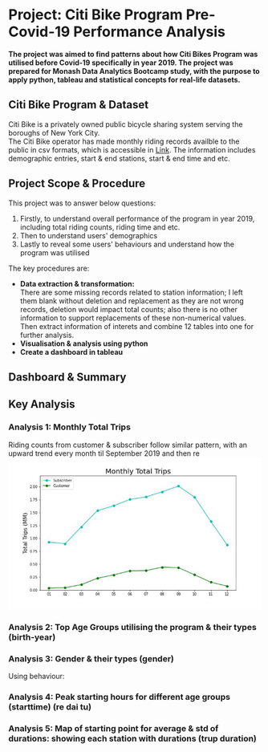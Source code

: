 
# Project: Citi Bike Program Pre-Covid-19 Performance Analysis
**The project was aimed to find patterns about how Citi Bikes Program was utilised before Covid-19 specifically in year 2019. The project was prepared for Monash Data Analytics Bootcamp study, with the purpose to apply python, tableau and statistical concepts for real-life datasets.**

## Citi Bike Program & Dataset
Citi Bike is a privately owned public bicycle sharing system serving the boroughs of New York City.
<br>The Citi Bike operator has made monthly riding records availble to the public in csv formats, which is accessible in [Link](https://ride.citibikenyc.com/system-data). The information includes demographic entries, start & end stations, start & end time and etc.  

## Project Scope & Procedure
This project was to answer below questions:
1. Firstly, to understand overall performance of the program in year 2019, including total riding counts, riding time and etc.
2. Then to understand users' demographics
3. Lastly to reveal some users' behaviours and understand how the program was utilised

The key procedures are:
* **Data extraction & transformation:**
<br>There are some missing records related to station information; I left them blank without deletion and replacement as they are not wrong records, deletion would impact total counts; also there is no other information to support replacements of these non-numerical values. Then extract information of interets and combine 12 tables into one for further analysis. 
* **Visualisation & analysis using python**
* **Create a dashboard in tableau**

## Dashboard & Summary

## Key Analysis
### Analysis 1: Monthly Total Trips
Riding counts from customer & subscriber follow similar pattern, with an upward trend every month til September 2019 and then re
![Monly Total Trips](https://github.com/MZt92-ui/tableau-challenge/blob/main/analysis/1.jpg)
### Analysis 2: Top Age Groups utilising the program & their types (birth-year)

### Analysis 3: Gender & their types (gender)

Using behaviour: 
### Analysis 4: Peak starting hours for different age groups (starttime) (re dai tu)

### Analysis 5: Map of starting point for average & std of durations: showing each station with durations (trup duration)
